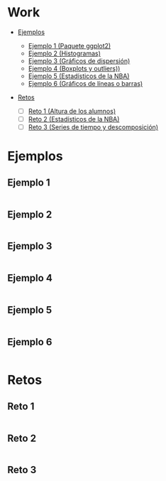 # Work

* [Ejemplos](#Ejemplos)
  * [Ejemplo 1 (Paquete ggplot2)](#Ejemplo-1)
  * [Ejemplo 2 (Histogramas)](#Ejemplo-2)
  * [Ejemplo 3 (Gráficos de dispersión)](#Ejemplo-3)
  * [Ejemplo 4 (Boxplots y outliers))](#Ejemplo-4)
  * [Ejemplo 5 (Estadísticos de la NBA)](#Ejemplo-5)
  * [Ejemplo 6 (Gráficos de líneas o barras)](#Ejemplo-6)
  
* [Retos](#Retos)
  * [ ] [Reto 1 (Altura de los alumnos)](#Reto-1)
  * [ ] [Reto 2 (Estadísticos de la NBA)](#Reto-2)
  * [ ] [Reto 3 (Series de tiempo y descomposición)](#Reto-3)
  
# Ejemplos

## Ejemplo 1
```r
```

## Ejemplo 2
```r
```

## Ejemplo 3
```r
```

## Ejemplo 4
```r
```

## Ejemplo 5
```r
```

## Ejemplo 6
```r
```

# Retos

## Reto 1
```r
```

## Reto 2
```r
```

## Reto 3
```r
```
